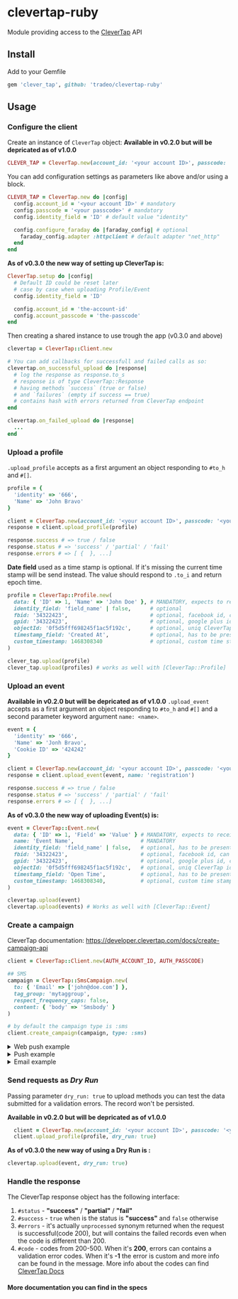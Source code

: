 clevertap-ruby
==============

Module providing access to the [CleverTap](https://clevertap.com/) API

## Install
Add to your Gemfile

```ruby
gem 'clever_tap', github: 'tradeo/clevertap-ruby'
```

## Usage

### Configure the client

Create an instance of `CleverTap` object:
__Available in v0.2.0 but will be depricated as of v1.0.0__
```ruby
CLEVER_TAP = CleverTap.new(account_id: '<your account ID>', passcode: '<your passcode>')
```

You can add configuration settings as parameters like above and/or using a block.
```ruby
CLEVER_TAP = CleverTap.new do |config|
  config.account_id = '<your account ID>' # mandatory
  config.passcode = '<your passcode>' # mandatory
  config.identity_field = 'ID' # default value "identity"

  config.configure_faraday do |faraday_config| # optional
    faraday_config.adapter :httpclient # default adapter "net_http"
  end
end
```

__As of v0.3.0 the new way of setting up CleverTap is:__
```ruby
CleverTap.setup do |config|
  # Default ID could be reset later
  # case by case when uploading Profile/Event
  config.identity_field = 'ID'

  config.account_id = 'the-account-id'
  config.account_passcode = 'the-passcode'
end
```

Then creating a shared instance to use trough the app (v0.3.0 and above)
```ruby
clevertap = CleverTap::Client.new

# You can add callbacks for successfull and failed calls as so:
clevertap.on_successful_upload do |response|
  # log the response as response.to_s
  # response is of type CleverTap::Response
  # having methods `success` (true or false)
  # and `failures` (empty if success == true)
  # contains hash with errors returned from CleverTap endpoint
end

clevertap.on_failed_upload do |response|
  ...
end
```

### Upload a profile

`.upload_profile` accepts as a first argument an object responding to `#to_h` and `#[]`.
```ruby
profile = {
  'identity' => '666',
  'Name' => 'John Bravo'
}

client = CleverTap.new(account_id: '<your account ID>', passcode: '<your passcode>')
response = client.upload_profile(profile)

response.success # => true / false
response.status # => 'success' / 'partial' / 'fail'
response.errors # => [ {  }, ...]
```

__Date field__ used as a time stamp is optional.
If it's missing the current time stamp will be send instead.
The value should respond to `.to_i` and return epoch time.

```ruby
profile = CleverTap::Profile.new(
  data: { 'ID' => 1, 'Name' => 'John Doe' }, # MANDATORY, expects to receive a hash containing the identity field specified in `CleverTap.setup`, or below
  identity_field: 'field_name' | false,      # optional
  fbid: '34322423',                          # optional, facebook id, can replace original identity
  gpid: '34322423',                          # optional, google plus id, can replace original identity
  objectId: '0f5d5fff698245f1ac5f192c',      # optional, uniq CleverTap identifier
  timestamp_field: 'Created At',             # optional, has to be present in the `data` hash, else it throws
  custom_timestamp: 1468308340               # optional, custom time stamp if user needs to set a particular timestamp, not presented in the object, takes precedence
)

clever_tap.upload(profile)
clever_tap.upload(profiles) # works as well with [CleverTap::Profile]
```

### Upload an event

__Available in v0.2.0 but will be depricated as of v1.0.0__
`.upload_event` accepts as a first argument an object responding to `#to_h` and `#[]` and a second parameter keyword argument `name: <name>`.
```ruby
event = {
  'identity' => '666',
  'Name' => 'Jonh Bravo',
  'Cookie ID' => '424242'
}

client = CleverTap.new(account_id: '<your account ID>', passcode: '<your passcode>')
response = client.upload_event(event, name: 'registration')

response.success # => true / false
response.status # => 'success' / 'partial' / 'fail'
response.errors # => [ {  }, ...]
```
__As of v0.3.0 the new way of uploading Event(s) is:__
```ruby
event = CleverTap::Event.new(
  data: { 'ID' => 1, 'Field' => 'Value' } # MANDATORY, expects to receive a hash containing the identity field specified in `CleverTap.setup`, or below
  name: 'Event Name',                     # MANDATORY
  identity_field: 'field_name' | false,   # optional, has to be present in the `data` hash, else it throws
  fbid: '34322423',                       # optional, facebook id, can replace original identity
  gpid: '34322423',                       # optional, google plus id, can replace original identity
  objectId: '0f5d5fff698245f1ac5f192c',   # optional, uniq CleverTap identifier, can replace identity
  timestamp_field: 'Open Time',           # optional, has to be present in the `data` hash, else it throws
  custom_timestamp: 1468308340,           # optional, custom time stamp if user needs to set a particular timestamp, not presented in the object
)

clevertap.upload(event)
clevertap.upload(events) # Works as well with [CleverTap::Event]
```

### Create a campaign
CleverTap documentation: https://developer.clevertap.com/docs/create-campaign-api

```ruby
client = CleverTap::Client.new(AUTH_ACCOUNT_ID, AUTH_PASSCODE)

## SMS
campaign = CleverTap::SmsCampaign.new(
  to: { 'Email' => ['john@doe.com'] },
  tag_group: 'mytaggroup',
  respect_frequency_caps: false,
  content: { 'body' => 'Smsbody' }
)

# by default the campaign type is :sms
client.create_campaign(campaign, type: :sms)
```


<details>
  <summary>Web push example</summary>
  
  ```ruby
  ## Web push
  campaign = CleverTap::WebPushCampaign.new(
    to: {
      'FBID' => %w[102029292929388 114342342453463],
      'Email' =>  ['john@doe.com', 'jane@doe.com'],
      'Identity' => ['JohnDoe'],
      'objectId' => [
        '_asdnkansdjknaskdjnasjkndja',
        '-adffajjdfoaiaefiohnefwprjf'
      ]
    },
    tag_group: 'my tag group',
    campaign_id: 1_000_000_043,
    respect_frequency_caps: false,
    content: {
      'title' => 'Hi!',
      'body' => 'How are you doing today?',
      'platform_specific' => {  # Optional
        'safari' => {
          'deep_link' => 'https://apple.com',
          'ttl' => 10
        },
        'chrome' => {
          'image' => 'https://www.exampleImage.com',
          'icon' => 'https://www.exampleIcon.com',
          'deep_link' => ' https://google.co',
          'ttl' => 10,
          'require_interaction' => true,
          'cta_title1' => 'title',
          'cta_link1' => 'http://www.example2.com',
          'cta_iconlink1' => 'https://www.exampleIcon2.com'
        },
        'firefox' => {
          'icon' => 'https://www.exampleIcon.com',
          'deep_link' => 'https://mozilla.org',
          'ttl' => 10
        }
      }
    }
  )

  client.create_campaign(campaign, type: :web_push)
  ```
</details>


<details>
  <summary>Push example</summary>
  
  ```ruby
  ## Push
  campaign = CleverTap::PushCampaign.new(
    to: {
      'FBID' => %w[
        102029292929388
        114342342453463
      ],
      'GPID' => [
        '1928288389299292'
      ],
      'Email' => [
        'john@doe.com',
        'jane@doe.com'
      ],
      'Identity' => [
        'JohnDoe'
      ],
      'objectId' => [
        '_asdnkansdjknaskdjnasjkndja',
        '-adffajjdfoaiaefiohnefwprjf'
      ]
    },
    tag_group: 'mytaggroup',
    respect_frequency_caps: false,
    content: {
      'title' => 'Welcome',
      'body' => 'Smsbody',
      'platform_specific' => { # Optional
        'ios' => {
          'deep_link' => 'example.com',
          'sound_file' => 'example.caf',
          'category' => 'notification category',
          'badge_count' => 1,
          'key' => 'value_ios'
        },
        'android' => {
          'background_image' => 'http://example.jpg',
          'default_sound' => true,
          'deep_link' => 'example.com',
          'large_icon' => 'http://example.png',
          'key' => 'value_android',
          'wzrk_cid' => 'engagement'
        }
      }
    }
  )

  client.create_campaign(campaign, type: :push)
  ```
</details>


<details>
  <summary>Email example</summary>
  
  ```ruby
  ## Email
  campaign = CleverTap::EmailCampaign.new(
    to: {
      'FBID' => %w[
        102029292929388
        114342342453463
      ],
      'GPID' => [
        '1928288389299292'
      ],
      'Email' => [
        'john@doe.com',
        'jane@doe.com'
      ],
      'Identity' => [
        'JohnDoe'
      ],
      'objectId' => [
        '_asdnkansdjknaskdjnasjkndja',
        '-adffajjdfoaiaefiohnefwprjf'
      ]
    },
    tag_group: 'my tag group',
    respect_frequency_caps: false,
    content: {
      'subject' => 'Welcome',
      'body' => '<div>Your HTML content for the email</div>',
      'sender_name' => 'CleverTap'
    }
  )

  client.create_campaign(campaign, type: :email)
  ```
</details>


### Send requests as *Dry Run*

Passing parameter `dry_run: true` to upload methods you can test the data submitted for a validation errors.
The record won't be persisted.

__Available in v0.2.0 but will be depricated as of v1.0.0__
```ruby
  client = CleverTap.new(account_id: '<your account ID>', passcode: '<your passcode>')
  client.upload_profile(profile, dry_run: true)
```

__As of v0.3.0 the new way of using a Dry Run is :__
```ruby
clevertap.upload(event, dry_run: true)
```

### Handle the response

The CleverTap response object has the following interface:
  1. `#status` - __"success"__ / __"partial"__ / __"fail"__
  2. `#success` - `true` when is the status is __"success"__ and `false` otherwise
  3. `#errors` - it's actually `unprocessed` synonym returned when the request is successful(code 200), but will contains the failed records even when the code is different than 200.
  4. `#code` - codes from 200-500. When it's __200__, errors can contains a validation
   error codes. When it's __-1__ the error is custom and more info can be found in the message. More info about the codes can find [CleverTap Docs](https://support.clevertap.com/docs/api/working-with-user-profiles.html#uploading-user-profiles)



####  __More documentation you can find in the specs__
